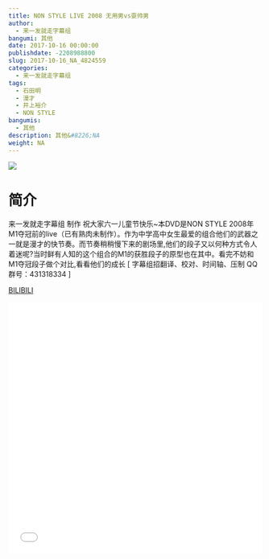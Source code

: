 ```yaml
---
title: NON STYLE LIVE 2008 无用男vs耍帅男
author: 
  - 来一发就走字幕组
bangumi: 其他
date: 2017-10-16 00:00:00
publishdate: -2208988800
slug: 2017-10-16_NA_4824559
categories: 
  - 来一发就走字幕组
tags: 
  - 石田明
  - 漫才
  - 井上裕介
  - NON STYLE
bangumis: 
  - 其他
description: 其他&#8226;NA
weight: NA
---
```


![](https://i.imgur.com/onB7ciQ.jpg)

# 简介  
来一发就走字幕组 制作 祝大家六一儿童节快乐~本DVD是NON STYLE 2008年M1夺冠前的live（已有熟肉未制作）。作为中学高中女生最爱的组合他们的武器之一就是漫才的快节奏。而节奏稍稍慢下来的剧场里,他们的段子又以何种方式令人着迷呢?当时鲜有人知的这个组合的M1的获胜段子的原型也在其中。看完不妨和M1夺冠段子做个对比,看看他们的成长 [ 字幕组招翻译、校对、时间轴、压制   QQ群号：431318334 ]

  [BILIBILI](https://www.bilibili.com/video/av4824559/)


  <iframe src="//www.bilibili.com/html/html5player.html?cid=7830651&aid=4824559" width="100%" height="500" frameborder="0" allowfullscreen="allowfullscreen"></iframe>

